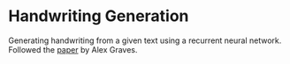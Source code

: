 # Handwriting Generation

Generating handwriting from a given text using a recurrent neural network.
Followed the [paper](https://arxiv.org/pdf/1308.0850.pdf) by Alex Graves.
